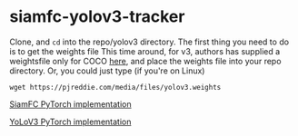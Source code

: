 # siamfc-yolov3-tracker

Clone, and `cd` into the repo/yolov3 directory. The first thing you need to do is to get the weights file
This time around, for v3, authors has supplied a weightsfile only for COCO [here](https://pjreddie.com/media/files/yolov3.weights), and place the weights file into your repo directory. Or, you could just type (if you're on Linux)
```
wget https://pjreddie.com/media/files/yolov3.weights 
```



[SiamFC PyTorch implementation](https://github.com/StrangerZhang/SiamFC-PyTorch)

[YoLoV3 PyTorch implementation](https://github.com/ayooshkathuria/pytorch-yolo-v3)
